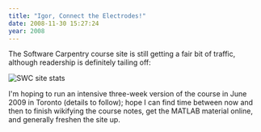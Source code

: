 ```yaml
---
title: "Igor, Connect the Electrodes!"
date: 2008-11-30 15:27:24
year: 2008
---
```

The Software Carpentry course site is still getting a fair bit of traffic, although readership is definitely tailing off:

<img src="{{'/files/2008/11/usage.png' | relative_url}}" alt="SWC site stats" />

I'm hoping to run an intensive three-week version of the course in June 2009 in Toronto (details to follow); hope I can find time between now and then to finish wikifying the course notes, get the MATLAB material online, and generally freshen the site up.
